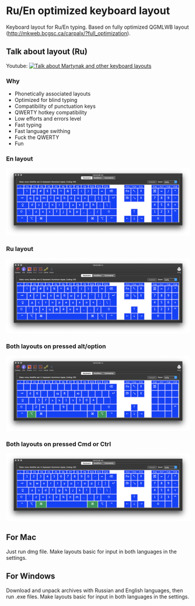 # Ru/En optimized keyboard layout

Keyboard layout for Ru/En typing. Based on fully optimized QGMLWB layout (http://mkweb.bcgsc.ca/carpalx/?full_optimization).

## Talk about layout (Ru)

Youtube: [![Talk about Martynak and other keyboard layouts](https://raw.githubusercontent.com/martyns0n/martynak/master/assets/47077_2000%202.png)](https://www.youtube.com/watch?v=vXjp7R0G9ws)

### Why

- Phonetically associated layouts
- Optimized for blind typing
- Compatibility of punctuation keys
- QWERTY hotkey compatibility
- Low efforts and errors level
- Fast typing
- Fast language swithing
- Fuck the QWERTY
- Fun

### En layout

![](./assets/en-layout.png)

### Ru layout

![](./assets/ru-layout.png)

### Both layouts on pressed alt/option

![](./assets/option-layout.png)

### Both layouts on pressed Cmd or Ctrl 

![](./assets/cmd-layout.png)

## For Mac

Just run dmg file. Make layouts basic for input in both languages in the settings.

## For Windows

Download and unpack archives with Russian and English languages, then run .еxe files. Make layouts basic for input in both languages in the settings.

